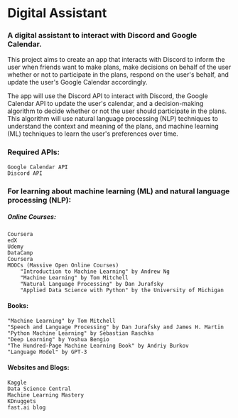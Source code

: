 # Digital Assistant
### A digital assistant to interact with Discord and Google Calendar.

This project aims to create an app that interacts with Discord to inform the user when friends want to make plans, make decisions on behalf of the user whether or not to participate in the plans, respond on the user's behalf, and update the user's Google Calendar accordingly.

The app will use the Discord API to interact with Discord, the Google Calendar API to update the user's calendar, and a decision-making algorithm to decide whether or not the user should participate in the plans. This algorithm will use natural language processing (NLP) techniques to understand the context and meaning of the plans, and machine learning (ML) techniques to learn the user's preferences over time.

### Required APIs:
    Google Calendar API
    Discord API

### For learning about machine learning (ML) and natural language processing (NLP):

##### Online Courses:

    Coursera
    edX
    Udemy
    DataCamp
    Coursera
    MOOCs (Massive Open Online Courses)
        "Introduction to Machine Learning" by Andrew Ng
        "Machine Learning" by Tom Mitchell
        "Natural Language Processing" by Dan Jurafsky
        "Applied Data Science with Python" by the University of Michigan

#### Books:

    "Machine Learning" by Tom Mitchell
    "Speech and Language Processing" by Dan Jurafsky and James H. Martin
    "Python Machine Learning" by Sebastian Raschka
    "Deep Learning" by Yoshua Bengio
    "The Hundred-Page Machine Learning Book" by Andriy Burkov
    "Language Model" by GPT-3

#### Websites and Blogs:

    Kaggle
    Data Science Central
    Machine Learning Mastery
    KDnuggets
    fast.ai blog

